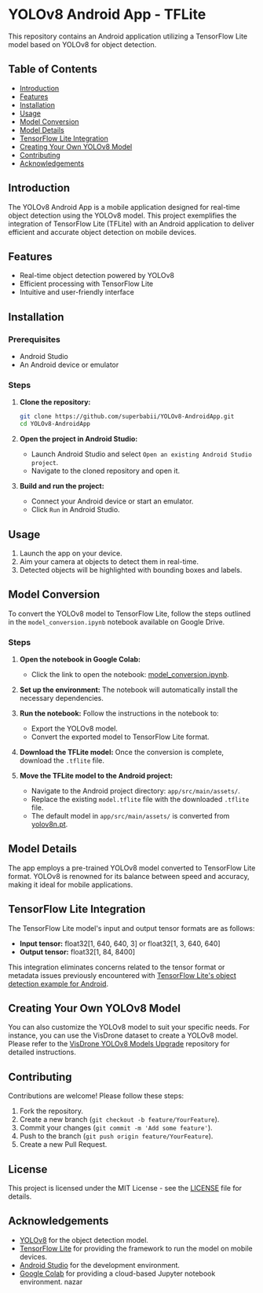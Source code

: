# YOLOv8 Android App - TFLite

This repository contains an Android application utilizing a TensorFlow Lite model based on YOLOv8 for object detection.

## Table of Contents

- [Introduction](#introduction)
- [Features](#features)
- [Installation](#installation)
- [Usage](#usage)
- [Model Conversion](#model-conversion)
- [Model Details](#model-details)
- [TensorFlow Lite Integration](#tensorflow-lite-integration)
- [Creating Your Own YOLOv8 Model](#creating-your-own-yolov8-model)
- [Contributing](#contributing)
- [Acknowledgements](#acknowledgements)

## Introduction

The YOLOv8 Android App is a mobile application designed for real-time object detection using the YOLOv8 model. This project exemplifies the integration of TensorFlow Lite (TFLite) with an Android application to deliver efficient and accurate object detection on mobile devices.

## Features

- Real-time object detection powered by YOLOv8
- Efficient processing with TensorFlow Lite
- Intuitive and user-friendly interface

## Installation

### Prerequisites

- Android Studio
- An Android device or emulator

### Steps

1. **Clone the repository:**
    ```bash
    git clone https://github.com/superbabii/YOLOv8-AndroidApp.git
    cd YOLOv8-AndroidApp
    ```

2. **Open the project in Android Studio:**
    - Launch Android Studio and select `Open an existing Android Studio project`.
    - Navigate to the cloned repository and open it.

3. **Build and run the project:**
    - Connect your Android device or start an emulator.
    - Click `Run` in Android Studio.

## Usage

1. Launch the app on your device.
2. Aim your camera at objects to detect them in real-time.
3. Detected objects will be highlighted with bounding boxes and labels.

## Model Conversion

To convert the YOLOv8 model to TensorFlow Lite, follow the steps outlined in the `model_conversion.ipynb` notebook available on Google Drive.

### Steps

1. **Open the notebook in Google Colab:**
    - Click the link to open the notebook: [model_conversion.ipynb](https://colab.research.google.com/drive/10RQCjBIc19sna2Nwa4oGso1aC17W8ARq?usp=sharing).

2. **Set up the environment:**
    The notebook will automatically install the necessary dependencies.

3. **Run the notebook:**
    Follow the instructions in the notebook to:
    - Export the YOLOv8 model.
    - Convert the exported model to TensorFlow Lite format.

4. **Download the TFLite model:**
    Once the conversion is complete, download the `.tflite` file.

5. **Move the TFLite model to the Android project:**
    - Navigate to the Android project directory: `app/src/main/assets/`.
    - Replace the existing `model.tflite` file with the downloaded `.tflite` file.

   * The default model in `app/src/main/assets/` is converted from [yolov8n.pt](https://github.com/ultralytics/assets/releases/download/v8.2.0/yolov8n.pt).

## Model Details

The app employs a pre-trained YOLOv8 model converted to TensorFlow Lite format. YOLOv8 is renowned for its balance between speed and accuracy, making it ideal for mobile applications.

## TensorFlow Lite Integration

The TensorFlow Lite model's input and output tensor formats are as follows:
- **Input tensor:** float32[1, 640, 640, 3] or float32[1, 3, 640, 640]
- **Output tensor:** float32[1, 84, 8400]

This integration eliminates concerns related to the tensor format or metadata issues previously encountered with [TensorFlow Lite's object detection example for Android](https://github.com/tensorflow/examples/tree/master/lite/examples/object_detection/android).

## Creating Your Own YOLOv8 Model

You can also customize the YOLOv8 model to suit your specific needs. For instance, you can use the VisDrone dataset to create a YOLOv8 model. Please refer to the [VisDrone YOLOv8 Models Upgrade](https://github.com/superbabii/VisDrone-YOLOv8-Models-Upgrade) repository for detailed instructions.

## Contributing

Contributions are welcome! Please follow these steps:

1. Fork the repository.
2. Create a new branch (`git checkout -b feature/YourFeature`).
3. Commit your changes (`git commit -m 'Add some feature'`).
4. Push to the branch (`git push origin feature/YourFeature`).
5. Create a new Pull Request.

## License

This project is licensed under the MIT License - see the [LICENSE](LICENSE) file for details.

## Acknowledgements

- [YOLOv8](https://github.com/ultralytics/ultralytics) for the object detection model.
- [TensorFlow Lite](https://www.tensorflow.org/lite) for providing the framework to run the model on mobile devices.
- [Android Studio](https://developer.android.com/studio) for the development environment.
- [Google Colab](https://colab.research.google.com) for providing a cloud-based Jupyter notebook environment.
nazar
